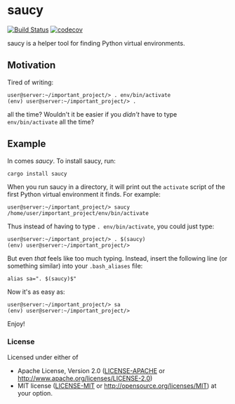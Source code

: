 # saucy

[![Build Status](https://travis-ci.org/dcchut/saucy.svg?branch=master)](https://travis-ci.org/dcchut/saucy)
[![codecov](https://codecov.io/gh/dcchut/saucy/branch/master/graph/badge.svg)](https://codecov.io/gh/dcchut/saucy)

saucy is a helper tool for finding Python virtual environments.

## Motivation

Tired of writing:

```shell script, norun
user@server:~/important_project/> . env/bin/activate
(env) user@server:~/important_project/> .
```

all the time?  Wouldn't it be easier if you _didn't_ have to type `env/bin/activate` all the time?

## Example

In comes _saucy_.  To install saucy, run:

```shell script, no_run
cargo install saucy
```


When you run saucy in a directory, it will print out the `activate`
script of the first Python virtual environment it finds.  For example:

```shell script, no_run
user@server:~/important_project/> saucy
/home/user/important_project/env/bin/activate
```

Thus instead of having to type `. env/bin/activate`, you could just type:
```shell script, no_run
user@server:~/important_project/> . $(saucy)
(env) user@server:~/important_project/> 
```

But even _that_ feels like too much typing.  Instead, insert
the following line (or something similar) into your `.bash_aliases` file:

```shell script, no_run
alias sa=". $(saucy)$"
```

Now it's as easy as:

```shell script, no_run
user@server:~/important_project/> sa
(env) user@server:~/important_project/> 
```

Enjoy!

### License
Licensed under either of
 * Apache License, Version 2.0
   ([LICENSE-APACHE](LICENSE-APACHE) or http://www.apache.org/licenses/LICENSE-2.0)
 * MIT license
   ([LICENSE-MIT](LICENSE-MIT) or http://opensource.org/licenses/MIT)
at your option.
